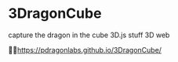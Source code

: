 # 3DragonCube
capture the dragon in the cube 3D.js stuff 3D web


🐲🐉https://pdragonlabs.github.io/3DragonCube/
